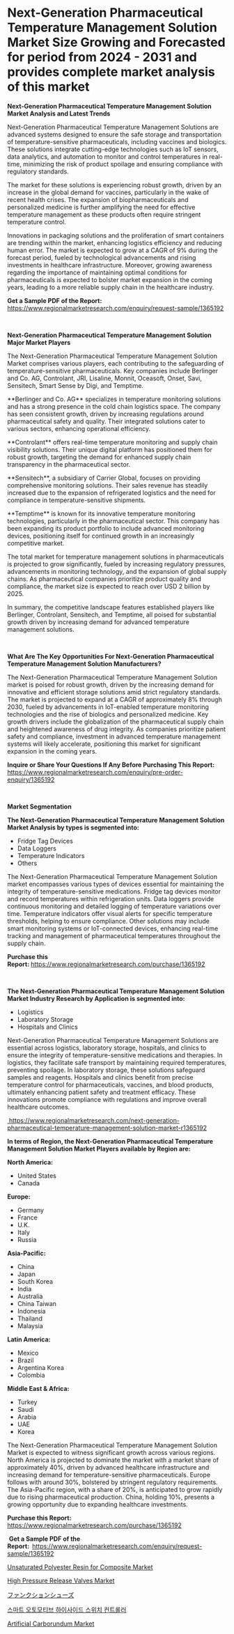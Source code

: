 <p><h1>Next-Generation Pharmaceutical Temperature Management Solution Market Size Growing and Forecasted for period from 2024 - 2031 and provides complete market analysis of this market</h1></p><p><strong>Next-Generation Pharmaceutical Temperature Management Solution Market Analysis and Latest Trends</strong></p>
<p><p>Next-Generation Pharmaceutical Temperature Management Solutions are advanced systems designed to ensure the safe storage and transportation of temperature-sensitive pharmaceuticals, including vaccines and biologics. These solutions integrate cutting-edge technologies such as IoT sensors, data analytics, and automation to monitor and control temperatures in real-time, minimizing the risk of product spoilage and ensuring compliance with regulatory standards.</p><p>The market for these solutions is experiencing robust growth, driven by an increase in the global demand for vaccines, particularly in the wake of recent health crises. The expansion of biopharmaceuticals and personalized medicine is further amplifying the need for effective temperature management as these products often require stringent temperature control. </p><p>Innovations in packaging solutions and the proliferation of smart containers are trending within the market, enhancing logistics efficiency and reducing human error. The market is expected to grow at a CAGR of 9% during the forecast period, fueled by technological advancements and rising investments in healthcare infrastructure. Moreover, growing awareness regarding the importance of maintaining optimal conditions for pharmaceuticals is expected to bolster market expansion in the coming years, leading to a more reliable supply chain in the healthcare industry.</p></p>
<p><strong>Get a Sample PDF of the Report:&nbsp;</strong> <a href="https://www.regionalmarketresearch.com/enquiry/request-sample/1365192">https://www.regionalmarketresearch.com/enquiry/request-sample/1365192</a></p>
<p>&nbsp;</p>
<p><strong>Next-Generation Pharmaceutical Temperature Management Solution Major Market Players</strong></p>
<p><p>The Next-Generation Pharmaceutical Temperature Management Solution Market comprises various players, each contributing to the safeguarding of temperature-sensitive pharmaceuticals. Key companies include Berlinger and Co. AG, Controlant, JRI, Lisaline, Monnit, Oceasoft, Onset, Savi, Sensitech, Smart Sense by Digi, and Temptime.</p><p>**Berlinger and Co. AG** specializes in temperature monitoring solutions and has a strong presence in the cold chain logistics space. The company has seen consistent growth, driven by increasing regulations around pharmaceutical safety and quality. Their integrated solutions cater to various sectors, enhancing operational efficiency.</p><p>**Controlant** offers real-time temperature monitoring and supply chain visibility solutions. Their unique digital platform has positioned them for robust growth, targeting the demand for enhanced supply chain transparency in the pharmaceutical sector. </p><p>**Sensitech**, a subsidiary of Carrier Global, focuses on providing comprehensive monitoring solutions. Their sales revenue has steadily increased due to the expansion of refrigerated logistics and the need for compliance in temperature-sensitive shipments. </p><p>**Temptime** is known for its innovative temperature monitoring technologies, particularly in the pharmaceutical sector. This company has been expanding its product portfolio to include advanced monitoring devices, positioning itself for continued growth in an increasingly competitive market.</p><p>The total market for temperature management solutions in pharmaceuticals is projected to grow significantly, fueled by increasing regulatory pressures, advancements in monitoring technology, and the expansion of global supply chains. As pharmaceutical companies prioritize product quality and compliance, the market size is expected to reach over USD 2 billion by 2025.</p><p>In summary, the competitive landscape features established players like Berlinger, Controlant, Sensitech, and Temptime, all poised for substantial growth driven by increasing demand for advanced temperature management solutions.</p></p>
<p>&nbsp;</p>
<p><strong>What Are The Key Opportunities For Next-Generation Pharmaceutical Temperature Management Solution Manufacturers?</strong></p>
<p><p>The Next-Generation Pharmaceutical Temperature Management Solution market is poised for robust growth, driven by the increasing demand for innovative and efficient storage solutions amid strict regulatory standards. The market is projected to expand at a CAGR of approximately 8% through 2030, fueled by advancements in IoT-enabled temperature monitoring technologies and the rise of biologics and personalized medicine. Key growth drivers include the globalization of the pharmaceutical supply chain and heightened awareness of drug integrity. As companies prioritize patient safety and compliance, investment in advanced temperature management systems will likely accelerate, positioning this market for significant expansion in the coming years.</p></p>
<p><strong>Inquire or Share Your Questions If Any Before Purchasing This Report:</strong> <a href="https://www.regionalmarketresearch.com/enquiry/pre-order-enquiry/1365192">https://www.regionalmarketresearch.com/enquiry/pre-order-enquiry/1365192</a></p>
<p>&nbsp;</p>
<p><strong>Market Segmentation</strong></p>
<p><strong>The Next-Generation Pharmaceutical Temperature Management Solution Market Analysis by types is segmented into:</strong></p>
<p><ul><li>Fridge Tag Devices</li><li>Data Loggers</li><li>Temperature Indicators</li><li>Others</li></ul></p>
<p><p>The Next-Generation Pharmaceutical Temperature Management Solution market encompasses various types of devices essential for maintaining the integrity of temperature-sensitive medications. Fridge tag devices monitor and record temperatures within refrigeration units. Data loggers provide continuous monitoring and detailed logging of temperature variations over time. Temperature indicators offer visual alerts for specific temperature thresholds, helping to ensure compliance. Other solutions may include smart monitoring systems or IoT-connected devices, enhancing real-time tracking and management of pharmaceutical temperatures throughout the supply chain.</p></p>
<p><strong>Purchase this Report:&nbsp;</strong><a href="https://www.regionalmarketresearch.com/purchase/1365192">https://www.regionalmarketresearch.com/purchase/1365192</a></p>
<p>&nbsp;</p>
<p><strong>The Next-Generation Pharmaceutical Temperature Management Solution Market Industry Research by Application is segmented into:</strong></p>
<p><ul><li>Logistics</li><li>Laboratory Storage</li><li>Hospitals and Clinics</li></ul></p>
<p><p>Next-Generation Pharmaceutical Temperature Management Solutions are essential across logistics, laboratory storage, hospitals, and clinics to ensure the integrity of temperature-sensitive medications and therapies. In logistics, they facilitate safe transport by maintaining required temperatures, preventing spoilage. In laboratory storage, these solutions safeguard samples and reagents. Hospitals and clinics benefit from precise temperature control for pharmaceuticals, vaccines, and blood products, ultimately enhancing patient safety and treatment efficacy. These innovations promote compliance with regulations and improve overall healthcare outcomes.</p></p>
<p><a href="https://www.regionalmarketresearch.com/next-generation-pharmaceutical-temperature-management-solution-market-r1365192">&nbsp;https://www.regionalmarketresearch.com/next-generation-pharmaceutical-temperature-management-solution-market-r1365192</a></p>
<p><strong>In terms of Region, the Next-Generation Pharmaceutical Temperature Management Solution Market Players available by Region are:</strong></p>
<p>
    <p> <strong> North America: </strong>
        <ul>
            <li>United States</li>
            <li>Canada</li>
        </ul>
        </p> 
    <p> <strong> Europe: </strong>
        <ul>
            <li>Germany</li>
            <li>France</li>
            <li>U.K.</li>
            <li>Italy</li>
            <li>Russia</li>
        </ul>
        </p> 
    <p> <strong> Asia-Pacific: </strong>
        <ul>
            <li>China</li>
            <li>Japan</li>
            <li>South Korea</li>
            <li>India</li>
            <li>Australia</li>
            <li>China Taiwan</li>
            <li>Indonesia</li>
            <li>Thailand</li>
            <li>Malaysia</li>
        </ul>
        </p> 
    <p> <strong> Latin America: </strong>
        <ul>
            <li>Mexico</li>
            <li>Brazil</li>
            <li>Argentina Korea</li>
            <li>Colombia</li>
        </ul>
        </p> 
    <p> <strong> Middle East & Africa: </strong>
        <ul>
            <li>Turkey</li>
            <li>Saudi</li>
            <li>Arabia</li>
            <li>UAE</li>
            <li>Korea</li>
        </ul>
    </p>
    </p>
<p><p>The Next-Generation Pharmaceutical Temperature Management Solution Market is expected to witness significant growth across various regions. North America is projected to dominate the market with a market share of approximately 40%, driven by advanced healthcare infrastructure and increasing demand for temperature-sensitive pharmaceuticals. Europe follows with around 30%, bolstered by stringent regulatory requirements. The Asia-Pacific region, with a share of 20%, is anticipated to grow rapidly due to rising pharmaceutical production. China, holding 10%, presents a growing opportunity due to expanding healthcare investments.</p></p>
<p><strong>Purchase this Report: </strong><a href="https://www.regionalmarketresearch.com/purchase/1365192">https://www.regionalmarketresearch.com/purchase/1365192</a></p>
<p>&nbsp;<strong>Get a Sample PDF of the Report:&nbsp;&nbsp;</strong><a href="https://www.regionalmarketresearch.com/enquiry/request-sample/1365192">https://www.regionalmarketresearch.com/enquiry/request-sample/1365192</a></p>
<p><strong></strong></p>
<p><p><a href="https://github.com/NorbertYates/Market-Research-Report-List-7/blob/main/unsaturated-polyester-resin-for-composite-market.md">Unsaturated Polyester Resin for Composite Market</a></p><p><a href="https://www.linkedin.com/pulse/market-forecast-global-high-pressure-release-valves-6567c?trackingId=X5qiaslKQGuhupg6lA2f0g%3D%3D">High Pressure Release Valves Market</a></p><p><a href="https://medium.com/@giygjksk10/%E3%82%B0%E3%83%AD%E3%83%BC%E3%83%90%E3%83%AB%E6%A9%9F%E8%83%BD%E6%80%A7%E3%82%B7%E3%83%A5%E3%83%BC%E3%82%BA%E5%B8%82%E5%A0%B4%E5%88%86%E6%9E%90-%E4%B8%BB%E8%A6%81%E5%B8%82%E5%A0%B4%E5%8B%95%E5%90%91%E3%81%A8%E5%B0%86%E6%9D%A5%E4%BA%88%E6%B8%AC-2024%E5%B9%B4-2031%E5%B9%B4-f67c04193a30?postPublishedType=repub">ファンクションシューズ</a></p><p><a href="https://medium.com/@test11.4/%EC%8A%A4%EB%A7%88%ED%8A%B8-%EC%9E%90%EB%8F%99%EC%B0%A8-%ED%95%98%EC%9D%B4%EC%82%AC%EC%9D%B4%EB%93%9C-%EC%8A%A4%EC%9C%84%EC%B9%98-%EC%BB%A8%ED%8A%B8%EB%A1%A4%EB%9F%AC-%EC%8B%9C%EC%9E%A5-%EA%B8%80%EB%A1%9C%EB%B2%8C-%EC%8B%9C%EC%9E%A5-%ED%86%B5%EC%B0%B0%EB%A0%A5-%EB%B0%8F-%EC%A7%80%EC%97%AD-%EB%B6%84%EC%84%9D-2024-2031-2f3ffbb39d8f?postPublishedType=repub">스마트 오토모티브 하이사이드 스위치 컨트롤러</a></p><p><a href="https://issuu.com/reportprime-2/docs/artificial-carborundum-market-size-_3ebe8d902a47e4">Artificial Carborundum Market</a></p></p>